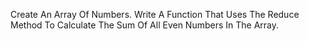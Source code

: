 Create An Array Of Numbers. Write A Function That Uses The Reduce Method To Calculate The Sum Of All Even Numbers In The Array.
